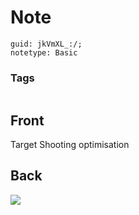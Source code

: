 # Note
```
guid: jkVmXL_:/;
notetype: Basic
```

### Tags
```
```

## Front
Target Shooting optimisation

## Back
<img src="paste-dadf6d6be9cb6d5008ca716978105ce8b4a1b204.jpg">
